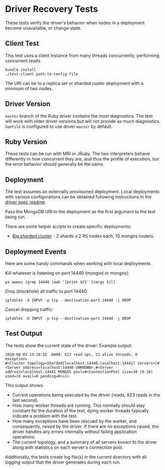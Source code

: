 # Driver Recovery Tests

These tests verify the driver's behavior when nodes in a deployment become
unavailable, or change state.

## Client Test

This test uses a client instance from many threads concurrently, performing
concurrent reads.

    bundle install
    ./test-client path-to-config-file

The URI can be to a replica set or sharded custer deployment with a minimum of
two nodes.

## Driver Version

`master` branch of the Ruby driver contains the most diagnostics. The test
will work with older driver versions but will not provide as much diagnostics.
`Gemfile` is configured to use driver `master` by default.

## Ruby Version

These tests can be run with MRI or JRuby. The two interpreters behave
differently in how concurrent they are, and thus the profile of execution,
but the error behavior should generally be the same.

## Deployment

The test assumes an externally provisioned deployment. Local deployments with
various configurations can be obtained following instructions in the
[driver spec readme](https://github.com/mongodb/mongo-ruby-driver/blob/master/spec/README.md).

Pass the MongoDB URI to the deployment as the first argument to the test being
run.

There are some helper scripts to create specific deployments:

- [Big sharded cluster](https://github.com/p-mongo/dev/blob/master/script/launch-4.4-sharded-big) -
2 shards x 2 RS nodes each, 10 mongos routers.

## Deployment Events

Here are some handy commands when working with local deployments.

Kill whatever is listening on port 14440 (mongod or mongos):

    ps awwxu |grep 14440 |awk '{print $2}' |xargs kill

Drop (blackhole) all traffic to port 14440:

    iptables -A INPUT -p tcp --destination-port 14440 -j DROP

Cancel dropping traffic:

    iptables -D INPUT -p tcp --destination-port 14440 -j DROP

## Test Output

The tests show the current state of the driver. Example output:

    2019-08-01 13:16:15 -0400: 623 read ops, 21 alive threads, 0 exceptions
    #<Cluster topology=Sharded[localhost:14440,localhost:14441] servers=[#<Server address=localhost:14440 UNKNOWN>,#<Server address=localhost:14441 MONGOS pool=#<ConnectionPool size=10 (0-10) used=10 avail=0 pending=0>>]>

This output shows:

- Current operations being executed by the driver (reads, 623 reads in the last
second).
- How many worker threads are running. This normally should stay constant for
the duration of the test; dying worker threads typically indicate a problem
with the test.
- How many exceptions have been rescued by the worker, and consequently,
raised by the driver. If there are no exceptions raised, the driver handles
any errors internally without failing application operations.
- The current topology, and a summary of all servers known to the driver along
with statistics on each server's connection pool.

Additionally, the tests create log file(s) in the current directory with all
logging output that the driver generates during each run.
